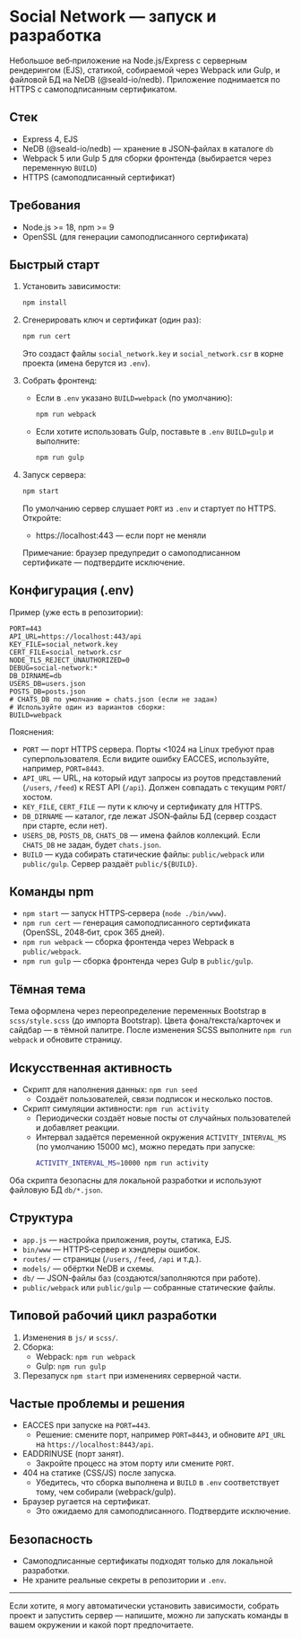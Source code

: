 # Social Network — запуск и разработка

Небольшое веб‑приложение на Node.js/Express с серверным рендерингом (EJS), статикой, собираемой через Webpack или Gulp, и файловой БД на NeDB (@seald-io/nedb). Приложение поднимается по HTTPS с самоподписанным сертификатом.

## Стек
- Express 4, EJS
- NeDB (@seald-io/nedb) — хранение в JSON‑файлах в каталоге `db`
- Webpack 5 или Gulp 5 для сборки фронтенда (выбирается через переменную `BUILD`)
- HTTPS (самоподписанный сертификат)

## Требования
- Node.js >= 18, npm >= 9
- OpenSSL (для генерации самоподписанного сертификата)

## Быстрый старт
1. Установить зависимости:
   ```bash
   npm install
   ```
2. Сгенерировать ключ и сертификат (один раз):
   ```bash
   npm run cert
   ```
   Это создаст файлы `social_network.key` и `social_network.csr` в корне проекта (имена берутся из `.env`).
3. Собрать фронтенд:
   - Если в `.env` указано `BUILD=webpack` (по умолчанию):
     ```bash
     npm run webpack
     ```
   - Если хотите использовать Gulp, поставьте в `.env` `BUILD=gulp` и выполните:
     ```bash
     npm run gulp
     ```
4. Запуск сервера:
   ```bash
   npm start
   ```
   По умолчанию сервер слушает `PORT` из `.env` и стартует по HTTPS. Откройте:
   - https://localhost:443  — если порт не меняли

   Примечание: браузер предупредит о самоподписанном сертификате — подтвердите исключение.

## Конфигурация (.env)
Пример (уже есть в репозитории):
```
PORT=443
API_URL=https://localhost:443/api
KEY_FILE=social_network.key
CERT_FILE=social_network.csr
NODE_TLS_REJECT_UNAUTHORIZED=0
DEBUG=social-network:*
DB_DIRNAME=db
USERS_DB=users.json
POSTS_DB=posts.json
# CHATS_DB по умолчанию = chats.json (если не задан)
# Используйте один из вариантов сборки:
BUILD=webpack
```
Пояснения:
- `PORT` — порт HTTPS сервера. Порты <1024 на Linux требуют прав суперпользователя. Если видите ошибку EACCES, используйте, например, `PORT=8443`.
- `API_URL` — URL, на который идут запросы из роутов представлений (`/users`, `/feed`) к REST API (`/api`). Должен совпадать с текущим `PORT`/хостом.
- `KEY_FILE`, `CERT_FILE` — пути к ключу и сертификату для HTTPS.
- `DB_DIRNAME` — каталог, где лежат JSON‑файлы БД (сервер создаст при старте, если нет).
- `USERS_DB`, `POSTS_DB`, `CHATS_DB` — имена файлов коллекций. Если `CHATS_DB` не задан, будет `chats.json`.
- `BUILD` — куда собирать статические файлы: `public/webpack` или `public/gulp`. Сервер раздаёт `public/${BUILD}`.

## Команды npm
- `npm start` — запуск HTTPS‑сервера (`node ./bin/www`).
- `npm run cert` — генерация самоподписанного сертификата (OpenSSL, 2048‑бит, срок 365 дней).
- `npm run webpack` — сборка фронтенда через Webpack в `public/webpack`.
- `npm run gulp` — сборка фронтенда через Gulp в `public/gulp`.

## Тёмная тема
Тема оформлена через переопределение переменных Bootstrap в `scss/style.scss` (до импорта Bootstrap). Цвета фона/текста/карточек и сайдбар — в тёмной палитре. После изменения SCSS выполните `npm run webpack` и обновите страницу.

## Искусственная активность
- Скрипт для наполнения данных: `npm run seed`
  - Создаёт пользователей, связи подписок и несколько постов.
- Скрипт симуляции активности: `npm run activity`
  - Периодически создаёт новые посты от случайных пользователей и добавляет реакции.
  - Интервал задаётся переменной окружения `ACTIVITY_INTERVAL_MS` (по умолчанию 15000 мс), можно передать при запуске:
    ```bash
    ACTIVITY_INTERVAL_MS=10000 npm run activity
    ```
Оба скрипта безопасны для локальной разработки и используют файловую БД `db/*.json`.

## Структура
- `app.js` — настройка приложения, роуты, статика, EJS.
- `bin/www` — HTTPS‑сервер и хэндлеры ошибок.
- `routes/` — страницы (`/users`, `/feed`, `/api` и т.д.).
- `models/` — обёртки NeDB и схемы.
- `db/` — JSON‑файлы баз (создаются/заполняются при работе).
- `public/webpack` или `public/gulp` — собранные статические файлы.

## Типовой рабочий цикл разработки
1. Изменения в `js/` и `scss/`.
2. Сборка:
   - Webpack: `npm run webpack`
   - Gulp: `npm run gulp`
3. Перезапуск `npm start` при изменениях серверной части.

## Частые проблемы и решения
- EACCES при запуске на `PORT=443`.
  - Решение: смените порт, например `PORT=8443`, и обновите `API_URL` на `https://localhost:8443/api`.
- EADDRINUSE (порт занят).
  - Закройте процесс на этом порту или смените `PORT`.
- 404 на статике (CSS/JS) после запуска.
  - Убедитесь, что сборка выполнена и `BUILD` в `.env` соответствует тому, чем собирали (webpack/gulp).
- Браузер ругается на сертификат.
  - Это ожидаемо для самоподписанного. Подтвердите исключение.

## Безопасность
- Самоподписанные сертификаты подходят только для локальной разработки.
- Не храните реальные секреты в репозитории и `.env`.

---
Если хотите, я могу автоматически установить зависимости, собрать проект и запустить сервер — напишите, можно ли запускать команды в вашем окружении и какой порт предпочитаете.
